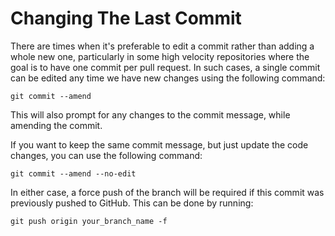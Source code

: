 # Changing The Last Commit

There are times when it's preferable to edit a commit rather than adding a whole
new one, particularly in some high velocity repositories where the goal is to
have one commit per pull request. In such cases, a single commit can be edited
any time we have new changes using the following command:

```
git commit --amend
```

This will also prompt for any changes to the commit message, while amending the
commit.

If you want to keep the same commit message, but just update the code changes,
you can use the following command:

```
git commit --amend --no-edit
```

In either case, a force push of the branch will be required if this commit was
previously pushed to GitHub. This can be done by running:

```
git push origin your_branch_name -f
```
